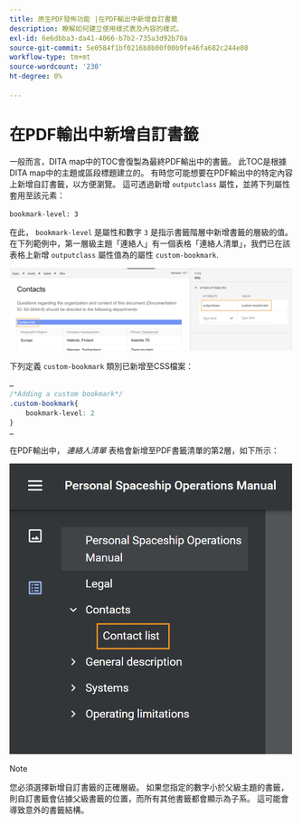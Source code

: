 ```yaml
---
title: 原生PDF發佈功能 |在PDF輸出中新增自訂書籤
description: 瞭解如何建立使用樣式表及內容的樣式。
exl-id: 6e6dbba3-da41-4066-b7b2-735a3d92b70a
source-git-commit: 5e0584f1bf0216b8b00f00b9fe46fa682c244e08
workflow-type: tm+mt
source-wordcount: '230'
ht-degree: 0%

---
```


# 在PDF輸出中新增自訂書籤

一般而言，DITA map中的TOC會復製為最終PDF輸出中的書籤。 此TOC是根據DITA map中的主題或區段標題建立的。 有時您可能想要在PDF輸出中的特定內容上新增自訂書籤，以方便瀏覽。 這可透過新增 `outputclass` 屬性，並將下列屬性套用至該元素：

`bookmark-level: 3`

在此， `bookmark-level` 是屬性和數字 `3` 是指示書籤階層中新增書籤的層級的值。 在下列範例中，第一層級主題「連絡人」有一個表格「連絡人清單」，我們已在該表格上新增 `outputclass` 屬性值為的屬性 `custom-bookmark`.


<img src="./assets/custom-bookmark-attribute.png" width="500">

下列定義 `custom-bookmark` 類別已新增至CSS檔案：

```css
…
/*Adding a custom bookmark*/
.custom-bookmark{
    bookmark-level: 2
}
…
```

在PDF輸出中， *連絡人清單* 表格會新增至PDF書籤清單的第2層，如下所示：

<img src="./assets/custom-bookmark-in-pdf-output.png" width="500">

>[!NOTE]
>
>您必須選擇新增自訂書籤的正確層級。 如果您指定的數字小於父級主題的書籤，則自訂書籤會佔據父級書籤的位置，而所有其他書籤都會顯示為子系。 這可能會導致意外的書籤結構。
